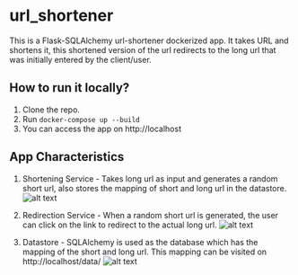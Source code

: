 # url_shortener
This is a Flask-SQLAlchemy url-shortener dockerized app. It takes URL and shortens it, this shortened version of the url redirects to the long url that was initially entered by the client/user.

## How to run it locally?
1) Clone the repo.
2) Run `docker-compose up --build`
3) You can access the app on http://localhost

## App Characteristics
1) Shortening Service - Takes long url as input and generates a random short url, also stores the mapping of short and long url in the datastore.
![alt text]()

2) Redirection Service - When a random short url is generated, the user can click on the link to redirect to the actual long url.
![alt text]()

3) Datastore - SQLAlchemy is used as the database which has the mapping of the short and long url. This mapping can be visited on http://localhost/data/
![alt text]()
